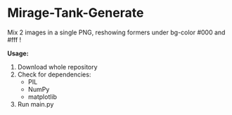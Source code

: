 # Mirage-Tank-Generate
Mix 2 images in a single PNG, reshowing formers under bg-color #000 and #fff !

**Usage:**

1. Download whole repository
2. Check for dependencies: 
    - PIL
    - NumPy
    - matplotlib
3. Run main.py
